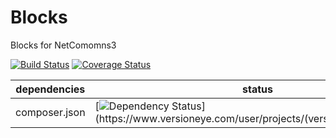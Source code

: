 Blocks
==============

Blocks for NetComomns3

[![Build Status](https://api.travis-ci.org/NetCommons3/Blocks.png?branch=master)](https://travis-ci.org/NetCommons3/Blocks)
[![Coverage Status](https://coveralls.io/repos/NetCommons3/Blocks/badge.png?branch=master)](https://coveralls.io/r/NetCommons3/Blocks?branch=master)

| dependencies  | status |
| ------------- | ------ |
| composer.json | [![Dependency Status](https://www.versioneye.com/user/projects/(versioneye_project_ID)/badge.png)](https://www.versioneye.com/user/projects/(versioneye_project_ID)) |
